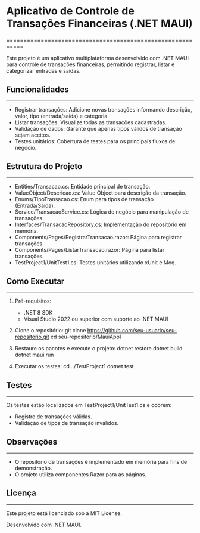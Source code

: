 # Aplicativo de Controle de Transações Financeiras (.NET MAUI)
===========================================================

Este projeto é um aplicativo multiplataforma desenvolvido com .NET MAUI para controle de transações financeiras, permitindo registrar, listar e categorizar entradas e saídas.

## Funcionalidades
---------------
- Registrar transações: Adicione novas transações informando descrição, valor, tipo (entrada/saída) e categoria.
- Listar transações: Visualize todas as transações cadastradas.
- Validação de dados: Garante que apenas tipos válidos de transação sejam aceitos.
- Testes unitários: Cobertura de testes para os principais fluxos de negócio.

## Estrutura do Projeto
--------------------
- Entities/Transacao.cs: Entidade principal de transação.
- ValueObject/Descricao.cs: Value Object para descrição da transação.
- Enums/TipoTransacao.cs: Enum para tipos de transação (Entrada/Saída).
- Service/TransacaoService.cs: Lógica de negócio para manipulação de transações.
- Interfaces/TransacaoRepository.cs: Implementação do repositório em memória.
- Components/Pages/RegistrarTransacao.razor: Página para registrar transações.
- Components/Pages/ListarTransacao.razor: Página para listar transações.
- TestProject1/UnitTest1.cs: Testes unitários utilizando xUnit e Moq.

## Como Executar
-------------
1. Pré-requisitos:
   - .NET 8 SDK
   - Visual Studio 2022 ou superior com suporte ao .NET MAUI

2. Clone o repositório:
   git clone https://github.com/seu-usuario/seu-repositorio.git
   cd seu-repositorio/MauiApp1

3. Restaure os pacotes e execute o projeto:
   dotnet restore
   dotnet build
   dotnet maui run

4. Executar os testes:
   cd ../TestProject1
   dotnet test

## Testes
------
Os testes estão localizados em TestProject1/UnitTest1.cs e cobrem:
- Registro de transações válidas.
- Validação de tipos de transação inválidos.

## Observações
-----------
- O repositório de transações é implementado em memória para fins de demonstração.
- O projeto utiliza componentes Razor para as páginas.

## Licença
-------
Este projeto está licenciado sob a MIT License.

Desenvolvido com .NET MAUI.
